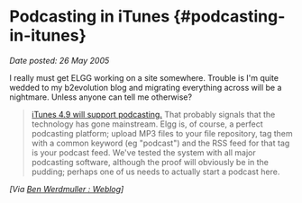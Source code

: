 # Podcasting in iTunes {#podcasting-in-itunes}

_Date posted: 26 May 2005_

I really must get ELGG working on a site somewhere. Trouble is I'm quite wedded to my b2evolution blog and migrating everything across will be a nightmare. Unless anyone can tell me otherwise?

> [iTunes 4.9 will support podcasting.](http://www.sixapart.com/pronet/weblog/2005/05/podcasting_in_i.html) That probably signals that the technology has gone mainstream. Elgg is, of course, a perfect podcasting platform; upload MP3 files to your file repository, tag them with a common keyword (eg "podcast") and the RSS feed for that tag is your podcast feed. We've tested the system with all major podcasting software, although the proof will obviously be in the pudding; perhaps one of us needs to actually start a podcast here.

_[Via [Ben Werdmuller : Weblog](http://elgg.net/bwerdmuller/weblog/724.html)]_